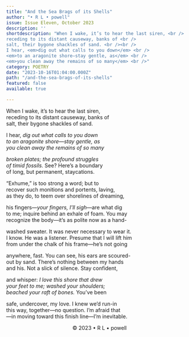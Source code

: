 ```yaml
---
title: "And the Sea Brags of its Shells"
author: "• R L • powell"
issue: Issue Eleven, October 2023
description: ''
shortdescription: "When I wake, it’s to hear the last siren, <br />
receding to its distant causeway, banks of <br />
salt, their bygone shackles of sand. <br /><br />
I hear, <em>dig out what calls to you down</em> <br />
<em>to an aragonite shore—stay gentle, as</em> <br />
<em>you clean away the remains of so many</em> <br />"
category: POETRY
date: "2023-10-16T01:04:00.000Z"
path: "/and-the-sea-brags-of-its-shells"
featured: false
available: true

---
```


When I wake, it’s to hear the last siren, <br />
receding to its distant causeway, banks of <br />
salt, their bygone shackles of sand. <br />

I hear, <em>dig out what calls to you down</em> <br />
<em>to an aragonite shore—stay gentle, as</em> <br />
<em>you clean away the remains of so many</em> <br />

<em>broken plates; the profound struggles</em> <br />
<em>of timid fossils.</em> See? Here’s a boundary <br />
of long, but permanent, staycations. <br />

“Exhume,” is too strong a word; but to <br />
recover such monitions and portents, laving, <br />
as they do, to teem over shorelines of dreaming, <br />

his fingers—<em>your fingers, I’ll sigh</em>—are what dig <br />
to me; inquire behind an exhale of foam. You may <br />
recognize the body—it’s as polite now as a hand- <br />

washed sweater. It was never necessary to wear it. <br />
I know. He was a listener. Presume that I will lift him <br />
from under the chalk of his frame—he’s not going <br />

anywhere, fast. You can see, his ears are scoured- <br />
out by sand. There’s nothing between my hands <br />
and his. Not a slick of silence. Stay confident, <br />

and whisper: <em>I love this shore that drew</em> <br />
<em>your feet to me; washed your shoulders;</em> <br />
<em>beached your raft of bones.</em> You’ve been <br />

safe, undercover, my love. I knew we’d run-in <br />
this way, together—no question. I’m afraid that <br />
—in moving toward this finish line—I’m inevitable. <br /> 


<p style="text-align: center;"> © 2023 • R L • powell</p>